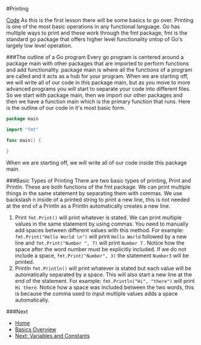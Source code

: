 #Printing

[Code](./printing.go)
As this is the first lesson there will be some basics to go over. Printing is one of the most basic operations in any functional language. Go has multiple ways to print and these work through the fmt package, fmt is the standard go package that offers higher level functionality ontop of Go's largely low level operation.

###The outline of a Go program
Every go program is centered around a package main with other packages that are imported to perform functions and add functionality. package main is where all the functions of a program are called and it acts as a hub for your program. When we are starting off, we will write all of our code in this package main, but as you move to more advanced programs you will start to separate your code into different files. So we start with package main, then we import our other packages and then we have a function main which is the primary function that runs. Here is the outline of our code in it's most basic form.
```go
package main

import "fmt"

func main() {

}
```
When we are starting off, we will write all of our code inside this package main.

###Basic Types of Printing
There are two basic types of printing, Print and Println. These are both functions of the fmt package. We can print multiple things in the same statement by separating them with commas. We use backslash n inside of a printed string to print a new line, this is not needed at the end of a Println as a Println automatically creates a new line.

1. Print
	`fmt.Print()` will print whatever is stated. We can print multiple values in the same statement by using commas. You need to manually add spaces between different values with this method.
	For example: `fmt.Print("Hello World \n")` will print `Hello World` followed by a new line and `fmt.Print("Number ", 7)` will print `Number 7.` Notice how the space after the word number must be explicitly included. If we do not include a space, `fmt.Print("Number", 3)` the statement `Number3` will be printed.
1. Println
	`fmt.Println()` will print whatever is stated but each value will be automatically separated by a space. This will also start a new line at the end of the statement.
	For example: `fmt.Println("Hi", "there")` will print `Hi there`. Notice how a space was included between the two words, this is because the comma used to input multiple values adds a space automatically.

###Next

* [Home](../../README.md)
* [Basics Overview](../basics.md)
* [Next: Variables and Constants](../values/values.md)
